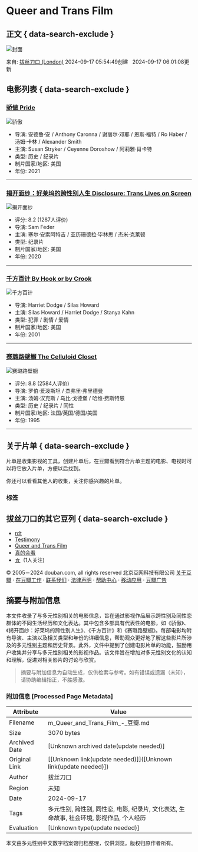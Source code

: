 # Queer and Trans Film

## 正文 { data-search-exclude }


![封面](https://img1.doubanio.com/dae/merged_cover/img_handler/doulist_cover/round_rec/159841140-20240917060108)

来自: [拔丝刀口 (London)](https://www.douban.com/people/165019208/) 2024-09-17 05:54:49创建   2024-09-17 06:01:08更新

## 电影列表 { data-search-exclude }

### [骄傲 Pride](https://movie.douban.com/subject/35426263/)

![骄傲](https://img3.doubanio.com/view/photo/s_ratio_poster/public/p2643732227.webp)

- 导演: 安德鲁·安 / Anthony Caronna / 谢丽尔·邓耶 / 恩斯·福特 / Ro Haber / 汤姆·卡林 / Alexander Smith 
- 主演: Susan Stryker / Ceyenne Doroshow / 阿莉雅·肖卡特 
- 类型: 历史 / 纪录片 
- 制片国家/地区: 美国 
- 年份: 2021 

---

### [揭开面纱：好莱坞的跨性别人生 Disclosure: Trans Lives on Screen](https://movie.douban.com/subject/34907415/)

![揭开面纱](https://img3.doubanio.com/view/photo/s_ratio_poster/public/p2592980482.webp)

- 评分: 8.2 (1287人评价)
- 导演: Sam Feder 
- 主演: 塞尔·安索阿特吉 / 亚历珊德拉·毕林思 / 杰米·克莱顿 
- 类型: 纪录片 
- 制片国家/地区: 美国 
- 年份: 2020 

---

### [千方百计 By Hook or by Crook](https://movie.douban.com/subject/4749670/)

![千方百计](https://img1.doubanio.com/view/photo/s_ratio_poster/public/p2905836849.webp)

- 导演: Harriet Dodge / Silas Howard 
- 主演: Silas Howard / Harriet Dodge / Stanya Kahn 
- 类型: 犯罪 / 剧情 / 爱情 
- 制片国家/地区: 美国 
- 年份: 2001 

---

### [赛璐路壁橱 The Celluloid Closet](https://movie.douban.com/subject/1401342/)

![赛璐路壁橱](https://img3.doubanio.com/view/photo/s_ratio_poster/public/p2188554043.webp)

- 评分: 8.8 (2584人评价)
- 导演: 罗伯·爱泼斯坦 / 杰弗里·弗里德曼 
- 主演: 汤姆·汉克斯 / 乌比·戈德堡 / 哈维·费斯特恩 
- 类型: 历史 / 纪录片 / 同性 
- 制片国家/地区: 法国/英国/德国/美国 
- 年份: 1995 

---

## 关于片单 { data-search-exclude }

片单是收集影视的工具，创建片单后，在豆瓣看到符合片单主题的电影、电视时可以将它放入片单，方便以后找到。

你还可以看看其他人的收集，关注你感兴趣的片单。

### 标签

## 拔丝刀口的其它豆列 { data-search-exclude }

- [rdt](https://www.douban.com/doulist/160100832/)
- [Testimony](https://www.douban.com/doulist/159797825/)
- [Queer and Trans Film](https://www.douban.com/doulist/159841140/)
- [真的会看](https://www.douban.com/doulist/152610447/)
- [☆](https://www.douban.com/doulist/149693653/)  (1人关注)

© 2005－2024 douban.com, all rights reserved 北京豆网科技有限公司 [关于豆瓣](https://www.douban.com/about) · [在豆瓣工作](https://www.douban.com/jobs) · [联系我们](https://www.douban.com/about?topic=contactus) · [法律声明](https://www.douban.com/about/legal) · [帮助中心](https://help.douban.com/?app=main) · [移动应用](https://www.douban.com/doubanapp/) · [豆瓣广告](https://www.douban.com/partner/)
<!-- tcd_original_link https://m.douban.com/doulist/159841140/ -->


## 摘要与附加信息

<!-- tcd_abstract -->
本文件收录了与多元性别相关的电影信息，旨在通过影视作品展示跨性别及同性恋群体的不同生活经历和文化表达。其中包含多部具有代表性的电影，如《骄傲》、《揭开面纱：好莱坞的跨性别人生》、《千方百计》和《赛璐路壁橱》。每部电影均附有导演、主演以及相关类型和年份的详细信息，帮助观众更好地了解这些影片所涉及的多元性别主题和历史背景。此外，文件中提到了创建电影片单的功能，鼓励用户收集并分享与多元性别相关的影视作品。该文件旨在增加对多元性别文化的认知和理解，促进对相关影片的讨论与欣赏。
<!-- tcd_abstract_end -->

> 摘要与附加信息为自动生成，仅供检索与参考。如有错误或遗漏（未知），请协助编辑指正，不胜感激。

### 附加信息 [Processed Page Metadata]

| Attribute       | Value                                  |
|-----------------|----------------------------------------|
| Filename        | m_Queer_and_Trans_Film_-_豆瓣.md                             |
| Size            | 3070 bytes                           |
| Archived Date   | [Unknown archived date(update needed)]                             |
| Original Link   | [[Unknown link(update needed)]]([Unknown link(update needed)])                       |
| Author          | 拔丝刀口                               |
| Region          | 未知                               |
| Date            | 2024-09-17                                 |
| Tags            | 多元性别, 跨性别, 同性恋, 电影, 纪录片, 文化表达, 生命故事, 社会环境, 影视作品, 个人经历                                 |
| Evaluation            | [Unknown type(update needed)]                                 |
<!-- tcd_table_end -->

本文由多元性别中文数字档案馆归档整理，仅供浏览。版权归原作者所有。
